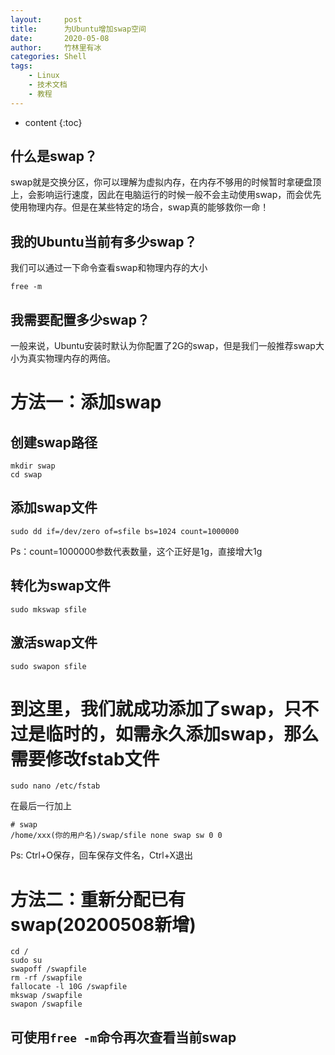 ```yaml
---
layout:     post
title:      为Ubuntu增加swap空间
date:       2020-05-08
author:     竹林里有冰
categories: Shell
tags:
    - Linux
    - 技术文档
    - 教程
---
```


* content
{:toc}

## 什么是swap？

swap就是交换分区，你可以理解为虚拟内存，在内存不够用的时候暂时拿硬盘顶上，会影响运行速度，因此在电脑运行的时候一般不会主动使用swap，而会优先使用物理内存。但是在某些特定的场合，swap真的能够救你一命！

## 我的Ubuntu当前有多少swap？

我们可以通过一下命令查看swap和物理内存的大小

```shell
free -m
```

## 我需要配置多少swap？

一般来说，Ubuntu安装时默认为你配置了2G的swap，但是我们一般推荐swap大小为真实物理内存的两倍。

# 方法一：添加swap

## 创建swap路径

```shell
mkdir swap
cd swap
```

## 添加swap文件

```shell
sudo dd if=/dev/zero of=sfile bs=1024 count=1000000
```

Ps：count=1000000参数代表数量，这个正好是1g，直接增大1g

## 转化为swap文件

```shell
sudo mkswap sfile
```

## 激活swap文件

```shell
sudo swapon sfile
```

# 到这里，我们就成功添加了swap，只不过是临时的，如需永久添加swap，那么需要修改fstab文件

```shell
sudo nano /etc/fstab
```

在最后一行加上

```shell
# swap
/home/xxx(你的用户名)/swap/sfile none swap sw 0 0
```

Ps: Ctrl+O保存，回车保存文件名，Ctrl+X退出

# 方法二：重新分配已有swap(20200508新增)

```shell
cd /
sudo su
swapoff /swapfile
rm -rf /swapfile
fallocate -l 10G /swapfile
mkswap /swapfile
swapon /swapfile
```



## 可使用```free -m```命令再次查看当前swap
